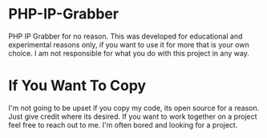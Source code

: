 # PHP-IP-Grabber
PHP IP Grabber for no reason. This was developed for educational and experimental reasons only, if you want to use it for more that is your own choice. I am not responsible for what you do with this project in any way.

# If You Want To Copy
I'm not going to be upset if you copy my code, its open source for a reason. Just give credit where its desired. If you want to work together on a project feel free to reach out to me. I'm often bored and looking for a project.
